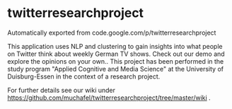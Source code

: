 # twitterresearchproject
Automatically exported from code.google.com/p/twitterresearchproject

This application uses NLP and clustering to gain insights into what people on Twitter think about weekly German TV shows. Check out our demo and explore the opinions on your own..
This project has been performed in the study program "Applied Cognitive and Media Science" at the University of Duisburg-Essen in the context of a research project.

For further details see our wiki under https://github.com/muchafel/twitterresearchproject/tree/master/wiki .

